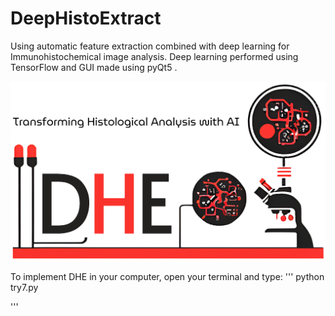 # DeepHistoExtract
Using automatic feature extraction combined with deep learning for Immunohistochemical image analysis. Deep learning performed using TensorFlow and GUI made using pyQt5 .

![DHE](PastedGraphic-1.png)

To implement DHE in your computer, open your terminal and type:
'''
python try7.py

'''
